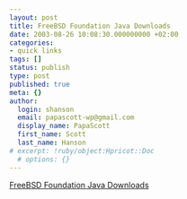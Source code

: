 ```yaml
---
layout: post
title: FreeBSD Foundation Java Downloads
date: 2003-08-26 10:08:30.000000000 +02:00
categories:
- quick links
tags: []
status: publish
type: post
published: true
meta: {}
author:
  login: shanson
  email: papascott-wp@gmail.com
  display_name: PapaScott
  first_name: Scott
  last_name: Hanson
# excerpt: !ruby/object:Hpricot::Doc
  # options: {}
---
```

<p><a title="Binary packages for the devil" href="http://www.freebsdfoundation.org/downloads/java.shtml">FreeBSD Foundation Java Downloads</a></p>
